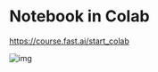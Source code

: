 # Notebook in Colab

https://course.fast.ai/start_colab

![img](https://miro.medium.com/max/840/1*oNt9G9UpVhtyFLDBwEMf8Q.png)

